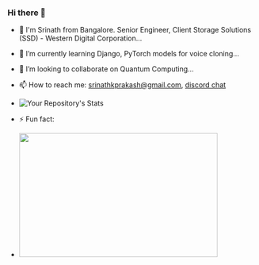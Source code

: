 ### Hi there 👋

- 🔭 I'm Srinath from Bangalore. Senior Engineer, Client Storage Solutions (SSD) - Western Digital Corporation...
- 🌱 I’m currently learning Django, PyTorch models for voice cloning...
- 👯 I’m looking to collaborate on Quantum Computing...
- 📫 How to reach me: srinathkprakash@gmail.com, [discord chat](https://discordapp.com/users/885803114324721684)

- ![Your Repository's Stats](https://github-readme-stats.vercel.app/api?username=srinathkp&show_icons=true&count_private=true)


- ⚡ Fun fact: 
- <img src="https://user-images.githubusercontent.com/11163520/166187579-8972181b-80b5-4314-bfa8-ece170719fc2.gif" width="400" height="250"/>
<!-- -  ![the-office-dwight-schrute](https://user-images.githubusercontent.com/11163520/166187579-8972181b-80b5-4314-bfa8-ece170719fc2.gif) -->


